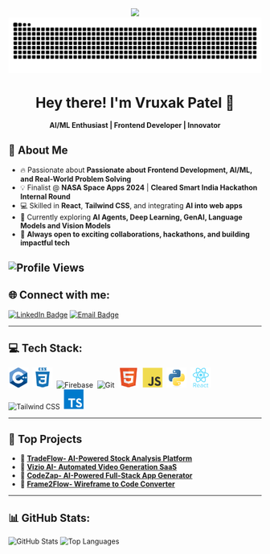 <div align="center">
  <img src="https://media2.giphy.com/media/v1.Y2lkPTc5MGI3NjExcHc4NTg4aDM5azFiczBybXN3cjN6OGU2dTIxZ2J2djAzMDh2a2FudiZlcD12MV9pbnRlcm5hbF9naWZfYnlfaWQmY3Q9cw/5eLDrEaRGHegx2FeF2/giphy.gif" width="150"/>
  <img alt="github contribution snake animation" src="https://github.com/SerKirtan/Snake-Animation/blob/main/snake.svg">
  
  # Hey there! I'm Vruxak Patel 👋
  **AI/ML Enthusiast | Frontend Developer | Innovator**
</div>

  ## 🚀 About Me
- 🔥 Passionate about **Passionate about Frontend Development, AI/ML, and Real-World Problem Solving**
- 💡 Finalist @ **NASA Space Apps 2024** | **Cleared Smart India Hackathon Internal Round**
- 💻  Skilled in **React**, **Tailwind CSS**, and integrating **AI into web apps**
- 🌱 Currently exploring **AI Agents, Deep Learning, GenAI, Language Models and Vision Models**
- 💬 **Always open to exciting collaborations, hackathons, and building impactful tech**

![Profile Views](https://komarev.com/ghpvc/?username=Vruxak21&color=blue)
---

## 🌐 Connect with me:
<p align="left">
  <a href="https://www.linkedin.com/in/vruxak-patel"><img src="https://img.shields.io/badge/LinkedIn-blue?style=for-the-badge&logo=linkedin&logoColor=white" alt="LinkedIn Badge"/></a>
  <a href="mailto:patelvruxak21@gmail.com"><img src="https://img.shields.io/badge/Email-red?style=for-the-badge&logo=gmail&logoColor=white" alt="Email Badge"/></a>
</p>

---

## 💻 Tech Stack:
<p align="center"><div>
  <img src="https://github.com/devicons/devicon/blob/master/icons/cplusplus/cplusplus-original.svg" title="C++" alt="C++" width="40" height="40"/>&nbsp;
  <img src="https://github.com/devicons/devicon/blob/master/icons/css3/css3-plain-wordmark.svg" title="CSS3" alt="CSS" width="40" height="40"/>&nbsp;
  <img src="https://www.vectorlogo.zone/logos/firebase/firebase-icon.svg" title="Firebase" alt="Firebase" width="40" height="40"/>&nbsp;
  <img src="https://www.vectorlogo.zone/logos/git-scm/git-scm-icon.svg" title="Git" alt="Git" width="40" height="40"/>&nbsp;
  <img src="https://github.com/devicons/devicon/blob/master/icons/html5/html5-original.svg" title="HTML5" alt="HTML" width="40" height="40"/>&nbsp;
  <img src="https://github.com/devicons/devicon/blob/master/icons/javascript/javascript-original.svg" title="JavaScript" alt="JavaScript" width="40" height="40"/>&nbsp;
  <img src="https://github.com/devicons/devicon/blob/master/icons/python/python-original.svg" title="Python" alt="Python" width="40" height="40"/>&nbsp;
  <img src="https://github.com/devicons/devicon/blob/master/icons/react/react-original-wordmark.svg" title="React" alt="React" width="40" height="40"/>&nbsp;
  <img src="https://www.vectorlogo.zone/logos/tailwindcss/tailwindcss-icon.svg" title="Tailwind CSS" alt="Tailwind CSS" width="40" height="40"/>&nbsp;
  <img src="https://github.com/devicons/devicon/blob/master/icons/typescript/typescript-original.svg" title="TypeScript" alt="TypeScript" width="40" height="40"/>&nbsp;
</div>
</p>

---

## 📌 Top Projects
- 🔹 [**TradeFlow- AI-Powered Stock Analysis Platform**](https://github.com/Vruxak21/TradeFlow)
- 🔹 [**Vizio AI- Automated Video Generation SaaS**](https://github.com/Vruxak21/Vizio-AI)
- 🔹 [**CodeZap- AI-Powered Full-Stack App Generator**](https://github.com/Vruxak21/CodeZap)
- 🔹 [**Frame2Flow- Wireframe to Code Converter**](https://github.com/Vruxak21/Frame2Flow)

---

## 📊 GitHub Stats:

<p>
  <img src="https://github-readme-stats.vercel.app/api?username=Vruxak21&show_icons=true&theme=dark" alt="GitHub Stats" />
  <img src="https://github-readme-stats.vercel.app/api/top-langs/?username=Vruxak21&layout=compact&theme=dark" alt="Top Languages" />
</p>
